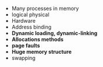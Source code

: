 - Many processes in memory
- logical physical
- Hardware
- Address binding
- **Dynamic loading, dynamic-linking**
- **Allocations methods**
- **page faults**
- **Huge memory structure**
- swapping